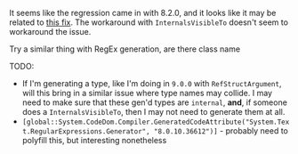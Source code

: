 It seems like the regression came in with 8.2.0, and it looks like it may be related to [this fix](https://github.com/JasonBock/Rocks/issues/288). The workaround with `InternalsVisibleTo` doesn't seem to workaround the issue.

Try a similar thing with RegEx generation, are there class name

TODO:
* If I'm generating a type, like I'm doing in `9.0.0` with `RefStructArgument`, will this bring in a similar issue where type names may collide. I may need to make sure that these gen'd types are `internal`, **and**, if someone does a `InternalsVisibleTo`, then I may not need to generate them at all.
* `[global::System.CodeDom.Compiler.GeneratedCodeAttribute("System.Text.RegularExpressions.Generator", "8.0.10.36612")]` - probably need to polyfill this, but interesting nonetheless